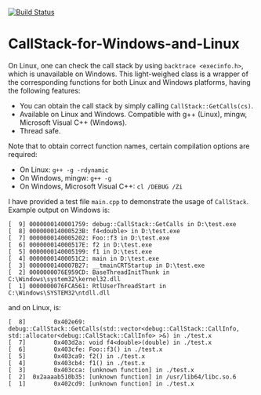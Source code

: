 [![Build Status](https://travis-ci.org/ZhangJunQCC/CallStack-for-Windows-and-Linux.svg?branch=master)](https://travis-ci.org/ZhangJunQCC/CallStack-for-Windows-and-Linux)

# CallStack-for-Windows-and-Linux

On Linux, one can check the call stack by using `backtrace <execinfo.h>`, which is unavailable on Windows. This light-weighed class is a wrapper of the corresponding functions for both Linux and Windows platforms, having the following features:
* You can obtain the call stack by simply calling `CallStack::GetCalls(cs)`.
* Available on Linux and Windows. Compatible with g++ (Linux), mingw, Microsoft Visual C++ (Windows).
* Thread safe.

Note that to obtain correct function names, certain compilation options are required:
* On Linux: `g++ -g -rdynamic`
* On Windows, mingw: `g++ -g`
* On Windows, Microsoft Visual C++: `cl /DEBUG /Zi`


I have provided a test file `main.cpp` to demonstrate the usage of `CallStack`. Example output on Windows is:
```
[  9] 0000000140001759: debug::CallStack::GetCalls in D:\test.exe
[  8] 000000014000523B: f4<double> in D:\test.exe
[  7] 0000000140005202: Foo::f3 in D:\test.exe
[  6] 000000014000517E: f2 in D:\test.exe
[  5] 0000000140005199: f1 in D:\test.exe
[  4] 00000001400051C2: main in D:\test.exe
[  3] 0000000140007B27: __tmainCRTStartup in D:\test.exe
[  2] 0000000076E959CD: BaseThreadInitThunk in C:\Windows\system32\kernel32.dll
[  1] 0000000076FCA561: RtlUserThreadStart in C:\Windows\SYSTEM32\ntdll.dll
```
and on Linux, is:
```
[  8]        0x402e69: debug::CallStack::GetCalls(std::vector<debug::CallStack::CallInfo, std::allocator<debug::CallStack::CallInfo> >&) in ./test.x
[  7]        0x403d2a: void f4<double>(double) in ./test.x
[  6]        0x403cfe: Foo::f3() in ./test.x
[  5]        0x403ca9: f2() in ./test.x
[  4]        0x403cb4: f1() in ./test.x
[  3]        0x403cca: [unknown function] in ./test.x
[  2]  0x2aaaab510b35: [unknown function] in /usr/lib64/libc.so.6
[  1]        0x402cd9: [unknown function] in ./test.x
```
